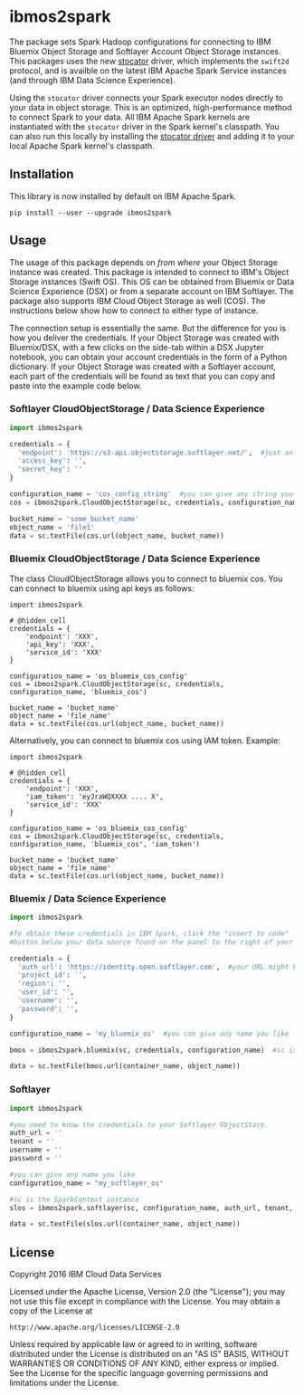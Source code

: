# ibmos2spark

The package sets Spark Hadoop configurations for connecting to
IBM Bluemix Object Storage and Softlayer Account Object Storage instances. This packages uses the new [stocator](https://github.com/SparkTC/stocator) driver, which implements the `swift2d` protocol, and is availble
on the latest IBM Apache Spark Service instances (and through IBM Data Science Experience).


Using the `stocator` driver connects your Spark executor nodes directly
to your data in object storage.
This is an optimized, high-performance method to connect Spark to your data. All IBM Apache Spark kernels
are instantiated with the `stocator` driver in the Spark kernel's classpath.
You can also run this locally by installing the [stocator driver](https://github.com/SparkTC/stocator)
and adding it to your local Apache Spark kernel's classpath.

## Installation

This library is now installed by default on IBM Apache Spark.

```
pip install --user --upgrade ibmos2spark
```

## Usage

The usage of this package depends on *from where* your Object Storage instance was created. This package
is intended to connect to IBM's Object Storage instances (Swift OS). This OS can be obtained from Bluemix or Data Science Experience (DSX) or from a separate account on IBM Softlayer. The package also supports IBM Cloud Object Storage as well (COS).
The instructions below show how to connect to either type of instance.

The connection setup is essentially the same. But the difference for you is how you deliver the
credentials. If your Object Storage was created with Bluemix/DSX, with a few clicks on the side-tab
within a DSX Jupyter notebook, you can obtain your account credentials in the form of a Python dictionary.
If your Object Storage was created with a Softlayer account, each part of the credentials will
be found as text that you can copy and paste into the example code below.

### Softlayer CloudObjectStorage / Data Science Experience
```python
import ibmos2spark

credentials = {
  'endpoint': 'https://s3-api.objectstorage.softlayer.net/',  #just an example. Your url might be different
  'access_key': '',
  'secret_key': ''
}

configuration_name = 'cos_config_string'  #you can give any string you like
cos = ibmos2spark.CloudObjectStorage(sc, credentials, configuration_name)  #sc is the SparkContext instance.

bucket_name = 'some_bucket_name'
object_name = 'file1'
data = sc.textFile(cos.url(object_name, bucket_name))
```

### Bluemix CloudObjectStorage / Data Science Experience
The class CloudObjectStorage allows you to connect to bluemix cos. You can connect to bluemix using api keys
as follows:

```pythonw
import ibmos2spark

# @hidden_cell
credentials = {
    'endpoint': 'XXX',
    'api_key': 'XXX',
    'service_id': 'XXX'
}

configuration_name = 'os_bluemix_cos_config'
cos = ibmos2spark.CloudObjectStorage(sc, credentials, configuration_name, 'bluemix_cos')

bucket_name = 'bucket_name'
object_name = 'file_name'
data = sc.textFile(cos.url(object_name, bucket_name))
```

Alternatively, you can connect to bluemix cos using IAM token. Example:
```pythonw
import ibmos2spark

# @hidden_cell
credentials = {
    'endpoint': 'XXX',
    'iam_token': 'eyJraWQXXXX .... X',
    'service_id': 'XXX'
}

configuration_name = 'os_bluemix_cos_config'
cos = ibmos2spark.CloudObjectStorage(sc, credentials, configuration_name, 'bluemix_cos', 'iam_token')

bucket_name = 'bucket_name'
object_name = 'file_name'
data = sc.textFile(cos.url(object_name, bucket_name))
```


### Bluemix / Data Science Experience

```python
import ibmos2spark

#To obtain these credentials in IBM Spark, click the "insert to code"
#button below your data source found on the panel to the right of your notebook.

credentials = {
  'auth_url': 'https://identity.open.softlayer.com',  #your URL might be different
  'project_id': '',
  'region': '',
  'user_id': '',
  'username': '',
  'password': '',
}

configuration_name = 'my_bluemix_os'  #you can give any name you like

bmos = ibmos2spark.bluemix(sc, credentials, configuration_name)  #sc is the SparkContext instance

data = sc.textFile(bmos.url(container_name, object_name))
```


### Softlayer


```python
import ibmos2spark

#you need to know the credentials to your Softlayer ObjectStore.
auth_url = ''
tenant = ''
username = ''
password = ''

#you can give any name you like
configuration_name = "my_softlayer_os"

#sc is the SparkContext instance
slos = ibmos2spark.softlayer(sc, configuration_name, auth_url, tenant, username, password)

data = sc.textFile(slos.url(container_name, object_name))
```


## License

Copyright 2016 IBM Cloud Data Services

Licensed under the Apache License, Version 2.0 (the "License");
you may not use this file except in compliance with the License.
You may obtain a copy of the License at

    http://www.apache.org/licenses/LICENSE-2.0

Unless required by applicable law or agreed to in writing, software
distributed under the License is distributed on an "AS IS" BASIS,
WITHOUT WARRANTIES OR CONDITIONS OF ANY KIND, either express or implied.
See the License for the specific language governing permissions and
limitations under the License.
